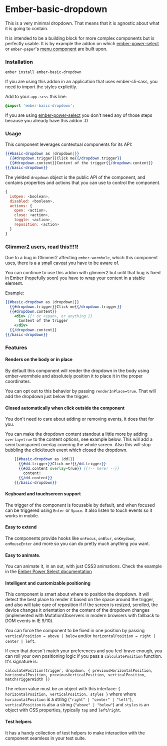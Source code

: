 # Ember-basic-dropdown

This is a very minimal dropdown. That means that it is agnostic about what it is going to contain.

It is intended to be a building block for more complex components but is perfectly usable. It is
by example the addon on which [ember-power-select](https://www.ember-power-select.com)
or `ember-paper`'s [menu component](http://miguelcobain.github.io/ember-paper/release-1/#/components/menu) are built upon.

### Installation

```
ember install ember-basic-dropdown
```

If you are using this addon in an application that uses ember-cli-sass, you need to import the
styles explicitly.

Add to your `app.scss` this line:

```scss
@import 'ember-basic-dropdown';
```

If you are using [ember-power-select](https://github.com/cibernox/ember-power-select) you don't need
any of those steps because you already have this addon :D

### Usage

This component leverages contextual components for its API:

```hbs
{{#basic-dropdown as |dropdown|}}
  {{#dropdown.trigger}}Click me{{/dropdown.trigger}}
  {{#dropdown.content}}Content of the trigger{{/dropdown.content}}
{{/basic-dropdown}}
```

The yielded `dropdown` object is the public API of the component, and contains
properties and actions that you can use to control the component.

```js
{
  isOpen: <boolean>,
  disabled: <boolean>,
  actions: {
    open: <action>,
    close: <action>,
    toggle: <action>,
    reposition: <action>
  }
}
```

### Glimmer2 users, read this!!!1!

Due to a bug in Glimmer2 affecting `ember-wormhole`, which this component uses, there is a
a [small caveat](https://github.com/yapplabs/ember-wormhole/releases/tag/0.5.1) you have to be aware of.

You can continue to use this addon with glimmer2 but until that bug is fixed in Ember (hopefully soon)
you have to wrap your content in a stable element.

Example:

```hbs
{{#basic-dropdown as |dropdown|}}
  {{#dropdown.trigger}}Click me{{/dropdown.trigger}}
  {{#dropdown.content}}
    <div> {{! or <span>, or anything }}
      Content of the trigger
    </div>
  {{/dropdown.content}}
{{/basic-dropdown}}
```

### Features

#### Renders on the body or in place

By default this component will render the dropdown in the body using ember-wormhole and absolutely
position it to place it in the proper coordinates.

You can opt out to this behavior by passing `renderInPlace=true`. That will add the dropdown just
below the trigger.

#### Closed automatically when click outside the component

You don't need to care about adding or removing events, it does that for you.

You can make the dropdown content standout a little more by adding `overlay=true` to the content options, see example below. This will add a semi transparent overlay covering the whole screen. Also this will stop bubbling the click/touch event which closed the dropdown.

```hbs
    {{#basic-dropdown as |dd|}}
      {{#dd.trigger}}Click me!{{/dd.trigger}}
      {{#dd.content overlay=true}} {{!-- here! --}}
        content!
      {{/dd.content}}
    {{/basic-dropdown}}
```

#### Keyboard and touchscreen support

The trigger of the component is focusable by default, and when focused can be triggered using `Enter` or `Space`.
It also listen to touch events so it works in mobile.

#### Easy to extend

The components provide hooks like `onFocus`, `onBlur`, `onKeydown`, `onMouseEnter` and more so
you can do pretty much anything you want.

#### Easy to animate.

You can animate it, in an out, with just CSS3 animations.
Check the example in the [Ember Power Select documentation](http://www.ember-power-select.com/cookbook/css-animations)

#### Intelligent and customizable positioning

This component is smart about where to position the dropdown. It will detect the best place to render
it based on the space around the trigger, and also will take care of reposition if if the screen is
resized, scrolled, the device changes it orientation or the content of the dropdown changes
(implemented with MutationObservers in modern browsers with fallback to DOM events in IE 9/10).

You can force the component to be fixed in one position by passing `verticalPosition = above | below` and/or `horizontalPosition = right | center | left`.

If even that doesn't match your preferences and you feel brave enough, you can roll your own positioning logic if you pass a `calculatePosition`
function. It's signature is:
```
calculatePosition(trigger, dropdown, { previousHorizontalPosition, horizontalPosition, previousVerticalPosition, verticalPosition, matchTriggerWidth })
```
The return value must be an object with this interface: `{ horizontalPosition, verticalPosition, styles }` where
where `horizontalPosition` is a string (`"right" | "center" | "left"`), `verticalPosition` is also a string
(`"above" | "below"`) and `styles` is an object with CSS properties, typically `top` and `left`/`right`.

#### Test helpers

It has a handy collection of test helpers to make interaction with the component seamless in your
test suite.
